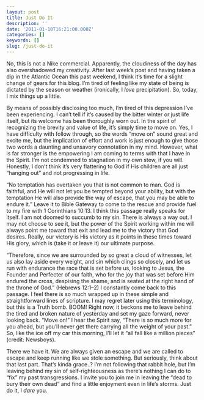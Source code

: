 ```yaml
---
layout: post
title: Just Do It
description: ''
date: '2011-01-18T16:21:00.000Z'
categories: []
keywords: []
slug: /just-do-it
---
```


No, this is not a Nike commercial. Apparently, the cloudiness of the day has also overshadowed my creativity. After last week’s post and having taken a dip in the Atlantic Ocean this past weekend, I think it’s time for a slight change of gears for this blog. I’m tired of feeling like my state of being is dictated by the season or weather (ironically, I _love_ precipitation). So, today, I mix things up a little.

By means of possibly disclosing too much, I’m tired of this depression I’ve been experiencing. I can’t tell if it’s caused by the bitter winter or just life itself, but its welcome has been thoroughly worn out. In the spirit of recognizing the brevity and value of life, it’s simply time to move on. Yes, I have difficulty with follow through, so the words “move on” sound great and excite me, but the implication of effort and work is just enough to give those two words a daunting and unsavory connotation in my mind. However, what is far stronger is the empowering I am coming to terms with that I have in the Spirit. I’m not condemned to stagnation in my own stew, if you will. Honestly, I don’t think it’s very flattering to God if His children are all just “hanging out” and not progressing in life.

“No temptation has overtaken you that is not common to man. God is faithful, and He will not let you be tempted beyond your ability, but with the temptation He will also provide the way of escape, that you may be able to endure it.” Leave it to Bible Gateway to come to the rescue and provide fuel to my fire with 1 Corinthians 10:13. I think this passage really speaks for itself. I am not doomed to succumb to my sin. There is always a way out. I may not choose to see it, but the power of the Spirit working within me will always point me toward that exit and lead me to the victory that God desires. Really, our victory is His victory as it points in these times toward His glory, which is (take it or leave it) our ultimate purpose.

“Therefore, since we are surrounded by so great a cloud of witnesses, let us also lay aside every weight, and sin which clings so closely, and let us run with endurance the race that is set before us, looking to Jesus, the Founder and Perfecter of our faith, who for the joy that was set before Him endured the cross, despising the shame, and is seated at the right hand of the throne of God.” (Hebrews 12:1–2) I constantly come back to this passage. I feel there is so much wrapped up in these simple and straightforward lines of scripture. I may regret later using this terminology, but this is a Truth bomb. BOOM! Right now, it beckons me to leave behind the tired and broken nature of yesterday and set my gaze forward, never looking back. “Move on!” I hear the Spirit say, “There is so much more for you ahead, but you’ll never get there carrying all the weight of your past.” So, like the ice off my car this morning, I’ll let it “all fall like a million pieces” (credit: Newsboys).

There we have it. We are always given an escape and we are called to escape and keep running like we stole something. But seriously, think about that last part. That’s kinda grace..? I’m not following that rabbit hole, but I’m leaving behind my sin of self-righteousness as there’s nothing I can do to “fix” my past transgressions. I invite you to join me in leaving the “dead to bury their own dead” and find a little enjoyment even in life’s storms. Just do it, I _dare_ you.